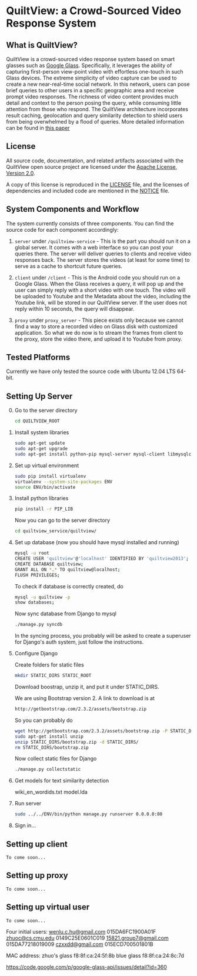 # QuiltView: a Crowd-Sourced Video Response System

## What is QuiltView?

QuiltView is a crowd-sourced video response system based on smart glasses such as [Google Glass](http://www.google.com/glass). Specifically, it leverages the ability of capturing first-person view-point video with effortless one-touch in such Glass devices. The extreme simplicity of video capture can be used to create a new near-real-time social network. In this network, users can pose brief queries to other users in a specific geographic area and receive prompt video responses. The richness of video content provides much detail and context to the person posing the query, while consuming little attention from those who respond. The QuiltView architecture incorporates result caching, geolocation and query similarity detection to shield users from being overwhelmed by a flood of queries. More detailed information can be found in [this paper](http://www.cs.cmu.edu/~zhuoc/papers/quiltview_HotMobile2014.pdf)

## License

All source code, documentation, and related artifacts associated with the
QuiltView open source project are licensed under the [Apache License, Version
2.0](http://www.apache.org/licenses/LICENSE-2.0.html).

A copy of this license is reproduced in the [LICENSE](LICENSE) file, and the
licenses of dependencies and included code are mentioned in the
[NOTICE](NOTICE) file.

## System Components and Workflow

The system currently consists of three components. You can find the source code for each component accordingly:

1. `server` under `/quiltview-service` - This is the part you should run it on a global server. It comes with a web interface so you can post your queries there. The server will deliver queries to clients and receive video responses back. The server stores the videos (at least for some time) to serve as a cache to shortcuit future queries.

2. `client` under `/client` - This is the Android code you should run on a Google Glass. When the Glass receives a query, it will pop up and the user can simply reply with a short video with one touch. The video will be uploaded to Youtube and the Metadata about the video, including the Youtube link, will be stored in our QuiltView server. If the user does not reply within 10 seconds, the query will disappear.

3. `proxy` under `proxy_server` - This piece exists only because we cannot find a way to store a recorded video on Glass disk with customized application. So what we do now is to stream the frames from client to the proxy, store the video there, and upload it to Youtube from proxy.

## Tested Platforms
Currently we have only tested the source code with Ubuntu 12.04 LTS 64-bit.

## Setting Up Server

0. Go to the server directory

    ```bash
    cd QUILTVIEW_ROOT
    ```

1. Install system libraries

    ```bash
    sudo apt-get update
    sudo apt-get upgrade
    sudo apt-get install python-pip mysql-server mysql-client libmysqlclient-dev python-dev python-gflags libblas-dev libatlas-dev liblapack-dev python-numpy python-scipy gfortran libevent-dev
    ```

2. Set up virtual environment
    
    ```bash
    sudo pip install virtualenv
    virtualenv --system-site-packages ENV
    source ENV/bin/activate
    ```

3. Install python libraries

    ```bash
    pip install -r PIP_LIB
    ```

    Now you can go to the server directory

    ```bash
    cd quiltview_service/quiltview/
    ```

4. Set up database (now you should have mysql installed and running)

    ```bash
    mysql -u root
    CREATE USER 'quiltview'@'localhost' IDENTIFIED BY 'quiltview2013';
    CREATE DATABASE quiltview;
    GRANT ALL ON *.* TO quiltview@localhost;
    FLUSH PRIVILEGES;
    ```

    To check if database is correctly created, do

    ```bash
    mysql -u quiltview -p
    show databases;
    ```

    Now sync database from Django to mysql

    ```bash
    ./manage.py syncdb
    ```

    In the syncing process, you probably will be asked to create a superuser for Django's auth system, just follow the instructions.

5. Configure Django

    Create folders for static files

    ```bash
    mkdir STATIC_DIRS STATIC_ROOT
    ```

    Download boostrap, unzip it, and put it under STATIC_DIRS. 

    We are using Bootstrap version 2. A link to download is at

    ```bash
    http://getbootstrap.com/2.3.2/assets/bootstrap.zip
    ```

    So you can probably do

    ```bash
    wget http://getbootstrap.com/2.3.2/assets/bootstrap.zip -P STATIC_DIRS/
    sudo apt-get install unzip
    unzip STATIC_DIRS/bootstrap.zip -d STATIC_DIRS/
    rm STATIC_DIRS/bootstrap.zip
    ```

    Now collect static files for Django

    ```bash
    ./manage.py collectstatic
    ```

6. Get models for text similarity detection

    wiki_en_wordids.txt
    model.lda

7. Run server

    ```bash
    sudo ../../ENV/bin/python manage.py runserver 0.0.0.0:80
    ```

8. Sign in...

## Setting up client

    To come soon...

## Setting up proxy

    To come soon...

## Setting up virtual user

    To come soon...

Four initial users:
wenlu.c.hu@gmail.com 015DA6FC1900A01F 
zhuoc@cs.cmu.edu 0149C25E0601C019
15821.group7@gmail.com 015DA77218019009
czxxdd@gmail.com 015ECD700501801B

MAC address:
zhuo's glass f8:8f:ca:24:5f:8b
blue glass f8:8f:ca:24:8c:7d

https://code.google.com/p/google-glass-api/issues/detail?id=360
